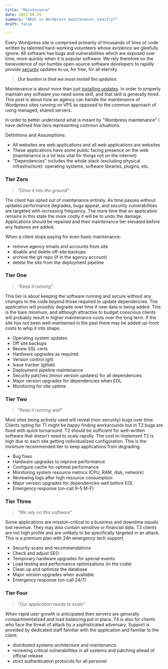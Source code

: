 ```yaml
---
title: "Maintenance"
date: 2022-06-29
summary: "What is Wordpress maintenance, exactly?"
draft: false

---
```

Every Wordpress site is comprised primarily of thousands of lines of code written by talented hard-working volunteers whose existence we gleefully ignore.
All software has bugs and vulnerabilities which are exposed over time, more quickly when it is popular software.
We rely therefore on the benevolence of our humble open-source software developers to rapidly provide [security](/posts/security) updates to us, for free, for all eternity.

> ***Our burden is that we must install the updates.***

Maintenance is about more than just [installing updates](/posts/updates).
In order to properly maintain any software you need some skill, and that skill is generally hired.
This post is about how an agency can handle the maintenance of Wordpress sites running on VPS as opposed to the common approach of using managed, shared servers.

In order to better understand what is meant by "Wordpress maintenance" I have defined five tiers representing common situations.

Definitions and Assumptions:
- All websites are web applications and all web applications are websites
- These applications have some public facing presence on the web (maintenance is a lot less vital for things not on the internet)
- "Dependencies" includes the whole stack (excluding physical infrastructure): operating systems, software libraries, plugins, etc.


### Tier Zero
> *"Drive it into the ground"*

The client has opted out of maintenance entirely.
As time passes without updates performance degrades, bugs appear, and security vulnerabilities are targeted with increasing frequency.
The more time that an application remains in this state the more costly it will be to undo the damage.
Applications should be repaired and their maintenance tier elevated before any features are added. 

When a client stops paying for even basic maintenance:
- remove agency emails and accounts from site
- disable and delete off-site backups
- archive the git repo (if in the agency account)
- delete the site from the deployment pipeline


### Tier One
> *"Keep it running"*

This tier is about keeping the software running and secure without any changes to the code beyond those required to update dependencies.
The application will possibly degrade over time if new data is being added.
This is the bare minimum, and although attractive to budget conscious clients will probably result in higher maintenance costs over the long term.
If the site has not been well-maintained in the past there may be added up-front costs to whip it into shape.
- Operating system updates
- Off site backups
- Renew SSL certs
- Hardware upgrades as required
- Version control (git)
- Issue tracker (gitlab)
- Deployment pipeline maintenance
- Security patches (minor version updates) for all dependencies
- Major version upgrades for dependencies when EOL
- Monitoring for site uptime


### Tier Two 
> *"Keep it running well"*

Most sites being actively used will reveal (non-security) bugs over time.
Clients opting for T1 might be happy finding workarounds but in T2 bugs are fixed with quick turnaround. 
T2 should be sufficient for well-written software that doesn't need to scale rapidly.
The cost to implement T2 is high due to each site getting individualized configuration.
This is the minimum recommended tier to keep applications from degrading.
- Bug fixes
- Hardware upgrades to improve performance
- Configure cache for optimal performance
- Monitoring system resource metrics (CPU, RAM, disk, network)
- Reviewing logs after high resource consumption
- Major version upgrades for dependencies well before EOL
- Emergency response (on-call 9-5 M-F)


### Tier Three 
> *"We rely on this software"*

Some applications are mission-critical to a business and downtime equals lost revenue.
They may also contain sensitive or financial data.
T3 clients are not high profile and are unlikely to be specifically targeted in an attack.
This is a premium plan with 24h emergency tech support.
- Security scans and recommendations
- Check and adjust SEO
- Temporary hardware upgrades for special events
- Load testing and performance optimizations (in the code)
- Clean up and optimize the database
- Major version upgrades when available
- Emergency response (on-call  24/7)


### Tier Four 
> *"Our application needs to scale"*

When rapid user growth is anticipated then servers are generally compartmentalized and load balancing put in place.
T4 is also for clients who face the threat of attack by a sophisticated adversary. 
Support is provided by dedicated staff familiar with the application and familiar to the client.
- distributed systems architecture and maintenance
- reviewing critical vulnerabilities in all systems and patching ahead of official release
- strict authentication protocols for all personel
 

